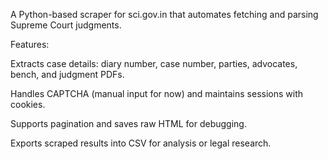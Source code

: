 A Python-based scraper for sci.gov.in that automates fetching and parsing Supreme Court judgments.

Features:

Extracts case details: diary number, case number, parties, advocates, bench, and judgment PDFs.

Handles CAPTCHA (manual input for now) and maintains sessions with cookies.

Supports pagination and saves raw HTML for debugging.

Exports scraped results into CSV for analysis or legal research.
